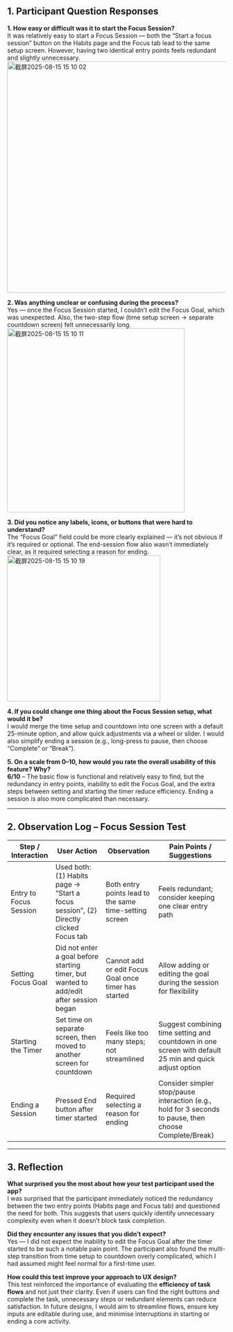 ## 1. Participant Question Responses

**1. How easy or difficult was it to start the Focus Session?**  
It was relatively easy to start a Focus Session — both the “Start a focus session” button on the Habits page and the Focus tab lead to the same setup screen. However, having two identical entry points feels redundant and slightly unnecessary.  
<img width="619" height="533" alt="截屏2025-08-15 15 10 02" src="https://github.com/user-attachments/assets/1a18baed-e09f-4a41-896d-209e783a1ae9" />

**2. Was anything unclear or confusing during the process?**  
Yes — once the Focus Session started, I couldn’t edit the Focus Goal, which was unexpected. Also, the two-step flow (time setup screen → separate countdown screen) felt unnecessarily long.  
<img width="409" height="424" alt="截屏2025-08-15 15 10 11" src="https://github.com/user-attachments/assets/54c112db-e809-4948-9d76-3e6d56ea8d0c" />

**3. Did you notice any labels, icons, or buttons that were hard to understand?**  
The “Focus Goal” field could be more clearly explained — it’s not obvious if it’s required or optional. The end-session flow also wasn’t immediately clear, as it required selecting a reason for ending.  
<img width="353" height="337" alt="截屏2025-08-15 15 10 19" src="https://github.com/user-attachments/assets/3cb8e571-47c6-4c2c-91ff-7ed560f3f574" />

**4. If you could change one thing about the Focus Session setup, what would it be?**  
I would merge the time setup and countdown into one screen with a default 25-minute option, and allow quick adjustments via a wheel or slider. I would also simplify ending a session (e.g., long-press to pause, then choose “Complete” or “Break”).  

**5. On a scale from 0–10, how would you rate the overall usability of this feature? Why?**  
**6/10** – The basic flow is functional and relatively easy to find, but the redundancy in entry points, inability to edit the Focus Goal, and the extra steps between setting and starting the timer reduce efficiency. Ending a session is also more complicated than necessary.  

---

## 2. Observation Log – Focus Session Test

| Step / Interaction       | User Action | Observation | Pain Points / Suggestions |
|--------------------------|-------------|-------------|---------------------------|
| Entry to Focus Session   | Used both: (1) Habits page → “Start a focus session”, (2) Directly clicked Focus tab | Both entry points lead to the same time-setting screen | Feels redundant; consider keeping one clear entry path |
| Setting Focus Goal       | Did not enter a goal before starting timer, but wanted to add/edit after session began | Cannot add or edit Focus Goal once timer has started | Allow adding or editing the goal during the session for flexibility |
| Starting the Timer       | Set time on separate screen, then moved to another screen for countdown | Feels like too many steps; not streamlined | Suggest combining time setting and countdown in one screen with default 25 min and quick adjust option |
| Ending a Session         | Pressed End button after timer started | Required selecting a reason for ending | Consider simpler stop/pause interaction (e.g., hold for 3 seconds to pause, then choose Complete/Break) |

---

## 3. Reflection

**What surprised you the most about how your test participant used the app?**  
I was surprised that the participant immediately noticed the redundancy between the two entry points (Habits page and Focus tab) and questioned the need for both. This suggests that users quickly identify unnecessary complexity even when it doesn’t block task completion.  

**Did they encounter any issues that you didn’t expect?**  
Yes — I did not expect the inability to edit the Focus Goal after the timer started to be such a notable pain point. The participant also found the multi-step transition from time setup to countdown overly complicated, which I had assumed might feel normal for a first-time user.  

**How could this test improve your approach to UX design?**  
This test reinforced the importance of evaluating the **efficiency of task flows** and not just their clarity. Even if users can find the right buttons and complete the task, unnecessary steps or redundant elements can reduce satisfaction. In future designs, I would aim to streamline flows, ensure key inputs are editable during use, and minimise interruptions in starting or ending a core activity.  
